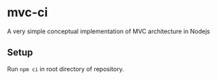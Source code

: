 # mvc-ci
A very simple conceptual implementation of MVC architecture in Nodejs

## Setup

Run `npm ci` in root directory of repository.
